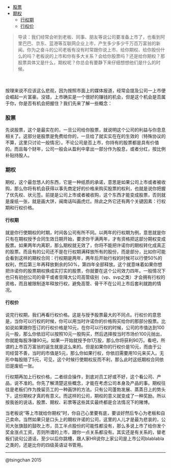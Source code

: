 


- [股票](#股票)
- [期权](#期权)
    - [行权期](#行权期)
    - [行权价](#行权价)



> 导读：我们经常会听到老板、同事、朋友等说公司要准备上市了，也看到阿里巴巴、京东、蓝港等互联网企业上市，产生多少多少千万百万富翁的新闻。你为之奋斗的公司老板有没有时常跟你说上市、给你期权、给你股份什么的吗？老板说的上市和你有多大关系？会给你股票吗？还是给你期权？那股票具体又是什么，期权呢？你总会有要静下来仔细想想他们是什么的时候。

　　

按理来说不应该这么悲观，因为按照市面上的媒体报道，经常会提及公司一上市便会崛起一片富豪。没错，上市确实是一个很好的赚钱的机会，但是这个机会是否属于你，你是否有机会把握住？我们先来了解一些概念：

### 股票

先说股票，这个是最实在的，一旦公司给你股票，就说明这个公司的利益与你息息相关了。这部分是股票是免费给你的，一旦给了就实实在在的生效的（特殊协议的不算，这里只讨论一般情况）。不论公司是否上市，你持有的股票都是具有价值的。而且每个财年，公司一般会从盈利中拿出一部分作为股息，或者分红，按比例补贴持股人。

### 期权

期权，这个最忽悠人的东西，它是一种纸质的承诺，意思是如果公司上市或者被收购，那么你将有机会获得以事先商定好的价格来购买股票的权利，也就是说你把握了优先权、状元签。前提是公司上市或者被收购，这个东西才能变成股票，否则就是废纸一张，就是画大饼，闽南话叫画虎烂。除此之外它还有两个关键因素：行权期和行权价格。


#### 行权期

就是你行使期权的时期，时间各公司有所不同。以两年的行权期为例，意思就是你只有在期权授予合同生效日期开始，要求你干满两年，才有资格把这部分期权变成股票。如果两年内离职，那么期权就无效了，你将不能把许诺你的期权转化成真正的股票。而且有的公司还不是在行权期满释放所有的股份，而是部分，比如你可能会看到这样的期权合同：行权期是两年，两年后开始行权的时候可以行使50%的权利，然后第三年再释放剩余的50%，第四年全部释放。这个就意味着如果你想把许诺你的股票期权换成实打实的股票，你就要在这个公司效力四年。一般情况下也只有初创公司的骨干或者空降大公司高管级别（vp、svp之类）才会拥有行权的资格，而且被限制逐年释放行权，避免高管、骨干不在公司上市后套利就跑的情况。


#### 行权价

说完行权期，我们再看行权价格。这是与授予股票最大的不同点。行权价的意思是，当你可以行权的时候，你可以用当时许诺你的价格购买给你的那部分股票。比如说如果跟你签订的行权价格是10元，在你可以行权的时候，公司的市值达到100元一股，那么你依旧可以按照10元一股购买，然后选择按当时市场价100元抛出，你就能每股净赚90元。如果一开始就授予你1万股，那么你将获利90万。看吧，所谓的上市百万富翁的诞生就是这么来的。但是如果你的行权价是10元，而由于公司经营不善，当时的市值是5元，那么你如果行权，你依旧需要用10元来买入。无形中每股赔了5元，可见，这个时候行使期权反而不利，那么此时这纸期权合同依旧是废纸一张。

行权期再加上行权价格，二者综合操作，到底对员工好或不好，这个看公司、产品，说不准的。你先了解清楚这些概念，才能在考虑公司本身及产品的事。期权往往是老板们作为挽留员工的一种画饼的方法。只有公司蓬勃发展、蒸蒸日上的势头下，这份期权才真的有意义。而这样的公司，期权的意义就变成了一种奖励。所以按我爸的说话，股票、期权、彩票等这些其实最终都是合法情况下的赌博。


当老板说“等上市就给你期权”时，你自己心里要有底，要谈好然后专心为老板和自己卖命。当然如果只是口头上的期权许诺的公司，这里的人儿才是最为悲哀的，公司大张旗鼓的鼓吹上市，员工半点股份的可能性都没有，那么多说上市了给你发个奖金涨点工资，否则所谓的上市，跟你一点关系都没有。其实还是有关系的，替老板们说句公道话，至少以后你跳槽，跟人家HR说你上家公司是上市公司blablabla之类的，还是比你的四级英语证书管用。

-----
@tsingchan 2015

